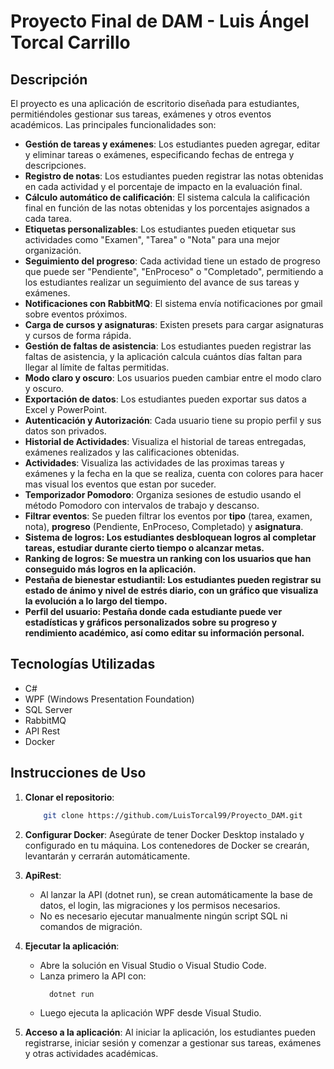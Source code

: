 # Proyecto Final de DAM - Luis Ángel Torcal Carrillo

## Descripción

El proyecto es una aplicación de escritorio diseñada para estudiantes, permitiéndoles gestionar sus tareas, exámenes y otros eventos académicos. Las principales funcionalidades son:

- **Gestión de tareas y exámenes**: Los estudiantes pueden agregar, editar y eliminar tareas o exámenes, especificando fechas de entrega y descripciones.
- **Registro de notas**: Los estudiantes pueden registrar las notas obtenidas en cada actividad y el porcentaje de impacto en la evaluación final.
- **Cálculo automático de calificación**: El sistema calcula la calificación final en función de las notas obtenidas y los porcentajes asignados a cada tarea.
- **Etiquetas personalizables**: Los estudiantes pueden etiquetar sus actividades como "Examen", "Tarea" o "Nota" para una mejor organización.
- **Seguimiento del progreso**: Cada actividad tiene un estado de progreso que puede ser "Pendiente", "EnProceso" o "Completado", permitiendo a los estudiantes realizar un seguimiento del avance de sus tareas y exámenes.
- **Notificaciones con RabbitMQ**: El sistema envía notificaciones por gmail sobre eventos próximos.
- **Carga de cursos y asignaturas**: Existen presets para cargar asignaturas y cursos de forma rápida.
- **Gestión de faltas de asistencia**: Los estudiantes pueden registrar las faltas de asistencia, y la aplicación calcula cuántos días faltan para llegar al límite de faltas permitidas.
- **Modo claro y oscuro**: Los usuarios pueden cambiar entre el modo claro y oscuro.
- **Exportación de datos**: Los estudiantes pueden exportar sus datos a Excel y PowerPoint.
- **Autenticación y Autorización**: Cada usuario tiene su propio perfil y sus datos son privados.
- **Historial de Actividades**: Visualiza el historial de tareas entregadas, exámenes realizados y las calificaciones obtenidas.
- **Actividades**: Visualiza las actividades de las proximas tareas y exámenes y la fecha en la que se realiza, cuenta con colores para hacer mas visual los eventos que estan por suceder.
- **Temporizador Pomodoro**: Organiza sesiones de estudio usando el método Pomodoro con intervalos de trabajo y descanso.
- **Filtrar eventos**: Se pueden filtrar los eventos por **tipo** (tarea, examen, nota), **progreso** (Pendiente, EnProceso, Completado) y **asignatura**.
- **Sistema de logros: Los estudiantes desbloquean logros al completar tareas, estudiar durante cierto tiempo o alcanzar metas.**
- **Ranking de logros: Se muestra un ranking con los usuarios que han conseguido más logros en la aplicación.**
- **Pestaña de bienestar estudiantil: Los estudiantes pueden registrar su estado de ánimo y nivel de estrés diario, con un gráfico que visualiza la evolución a lo largo del tiempo.**
- **Perfil del usuario: Pestaña donde cada estudiante puede ver estadísticas y gráficos personalizados sobre su progreso y rendimiento académico, así como editar su información personal.**

## Tecnologías Utilizadas

- C#
- WPF (Windows Presentation Foundation)
- SQL Server
- RabbitMQ
- API Rest
- Docker

## Instrucciones de Uso

1. **Clonar el repositorio**:
    ```bash
        git clone https://github.com/LuisTorcal99/Proyecto_DAM.git
    ```
    
2. **Configurar Docker**:
    Asegúrate de tener Docker Desktop instalado y configurado en tu máquina. Los contenedores de Docker se crearán, levantarán y cerrarán automáticamente.
   
3. **ApiRest**:
    - Al lanzar la API (dotnet run), se crean automáticamente la base de datos, el login, las migraciones y los permisos necesarios.
    - No es necesario ejecutar manualmente ningún script SQL ni comandos de migración.
     
4. **Ejecutar la aplicación**:
    - Abre la solución en Visual Studio o Visual Studio Code.
    - Lanza primero la API con:
      ```bash
        dotnet run
      ```
    - Luego ejecuta la aplicación WPF desde Visual Studio.

5. **Acceso a la aplicación**:
    Al iniciar la aplicación, los estudiantes pueden registrarse, iniciar sesión y comenzar a gestionar sus tareas, exámenes y otras actividades académicas.
   
